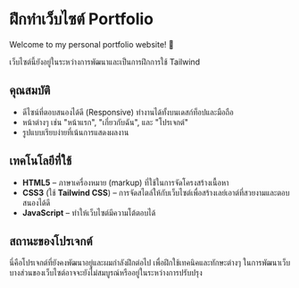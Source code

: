 # ฝึกทำเว็บไซต์ Portfolio

Welcome to my personal portfolio website! 🎉

 เว็บไซต์นี้ยังอยู่ในระหว่างการพัฒนาและเป็นการฝึกการใช้ Tailwind

## คุณสมบัติ

- ดีไซน์ที่ตอบสนองได้ดี (Responsive) ทำงานได้ทั้งบนเดสก์ท็อปและมือถือ
- หน้าต่างๆ เช่น "หน้าแรก", "เกี่ยวกับฉัน", และ "โปรเจกต์"
- รูปแบบเรียบง่ายที่เน้นการแสดงผลงาน

## เทคโนโลยีที่ใช้

- **HTML5** – ภาษาเครื่องหมาย (markup) ที่ใช้ในการจัดโครงสร้างเนื้อหา
- **CSS3** (ใช้ **Tailwind CSS**) – การจัดสไตล์ให้กับเว็บไซต์เพื่อสร้างเลย์เอาต์ที่สวยงามและตอบสนองได้ดี
- **JavaScript** – ทำให้เว็บไซต์มีความโต้ตอบได้

## สถานะของโปรเจกต์

นี่คือโปรเจกต์ที่ยังคงพัฒนาอยู่และผมกำลังฝึกต่อไป เพื่อฝึกใช้เทคนิคและทักษะต่างๆ ในการพัฒนาเว็บ บางส่วนของเว็บไซต์อาจจะยังไม่สมบูรณ์หรืออยู่ในระหว่างการปรับปรุง

